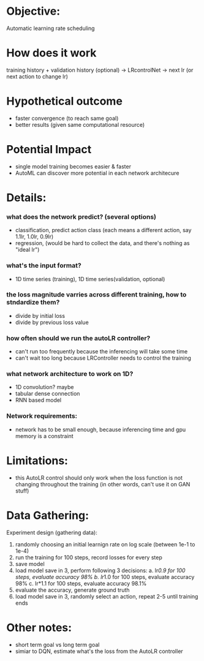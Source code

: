 Objective:
===
Automatic learning rate scheduling


How does it work
===
training history + validation history (optional)  -> LRcontrolNet -> next lr (or next action to change lr)


Hypothetical outcome
===
* faster convergence (to reach same goal)
* better results (given same computational resource)

Potential Impact
===
* single model training becomes easier & faster
* AutoML can discover more potential in each network architecure




Details:
===

### what does the network predict? (several options)
* classification, predict action class (each means a different action, say 1.1lr, 1.0lr, 0.9lr)
* regression, (would be hard to collect the data, and there's nothing as "ideal lr")


### what's the input format?
* 1D time series (training), 1D time series(validation, optional)


### the loss magnitude varries across different training, how to stndardize them?
* divide by initial loss
* divide by previous loss value


### how often should we run the autoLR controller?
* can't run too frequently because the inferencing will take some time
* can't wait too long because LRController needs to control the training

### what network architecture to work on 1D?
* 1D convolution? maybe
* tabular dense connection
* RNN based model

### Network requirements:
* network has to be small enough, because inferencing time and gpu memory is a constraint



Limitations:
===
* this AutoLR control should only work when the loss function is not changing throughout the training (in other words, can't use it on GAN stuff)


Data Gathering:
===
Experiment design (gathering data):
1. randomly choosing an initial learnign rate on log scale (between 1e-1 to 1e-4)
2. run the training for 100 steps, record losses for every step
3. save model
4. load model save in 3, perform following 3 decisions:
	a. lr*0.9 for 100 steps, evaluate accuracy 98%
	b. lr*1.0 for 100 steps, evaluate accuracy 98%
	c. lr*1.1 for 100 steps, evaluate accuracy 98.1%
5. evaluate the accuracy, generate ground truth
6. load model save in 3, randomly select an action, repeat 2-5 until training ends



Other notes:
===
* short term goal vs long term goal
* simiar to DQN, estimate what's the loss from the AutoLR controller